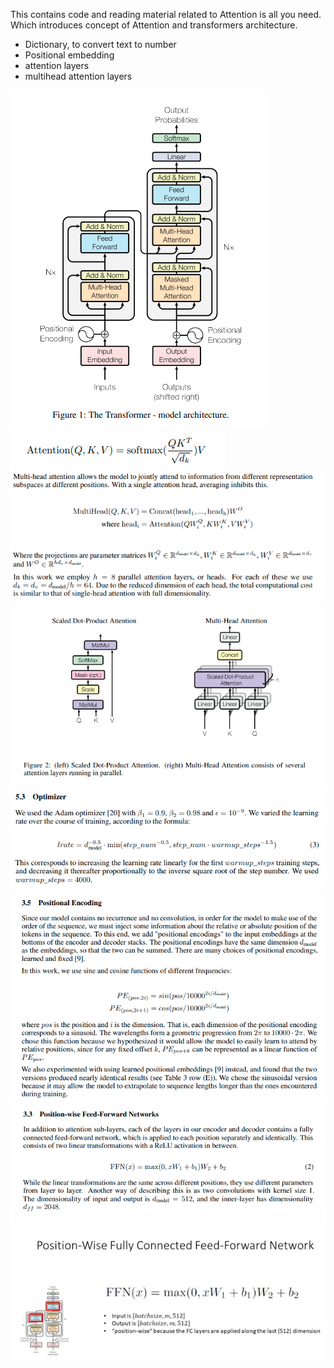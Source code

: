This contains code and reading material related to Attention is all you need. Which introduces concept of Attention and transformers architecture.


- Dictionary, to convert text to number
- Positional embedding
- attention layers
- multihead attention layers


![transformer Architecture](./assets/transformer_arch.png)
![attention formula](assets/attention_formula.png)
![multihead attention formula](assets/multihead_attention_formula.png)
![multihead attention architecture](assets/multihead_n_attention_architecture.png)
![optimizer](assets/optimizer.png)
![positional encoding formula](assets/positional_encoding_formula.png)
![positionwise feed forward formula](assets/positionwise_feed_forward_formula.png)
![positionwise feed forward](assets/positionwise_feed_forward.jpg)
